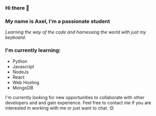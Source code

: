 ### Hi there 👋

### My name is Axel, I'm a passionate student
_Learning the way of the code and harnessing the world with just my keyboard._

### I'm currently learning:
- Python
- Javascript
- NodeJs
- React
- Web Hosting
- MongoDB
  
I'm currently looking for new opportunities to collaborate with other developers and and gain experience. Feel free to contact me if you are interested in working with me or just want to chat. 😊

<!--
**axl-devhub/axl-devhub** is a ✨ _special_ ✨ repository because its `README.md` (this file) appears on your GitHub profile.

Here are some ideas to get you started:

- 🔭 I’m currently working on ...
- 🌱 I’m currently learning ...
- 👯 I’m looking to collaborate on ...
- 🤔 I’m looking for help with ...
- 💬 Ask me about ...
- 📫 How to reach me: ...
- 😄 Pronouns: ...
- ⚡ Fun fact: ...
-->
